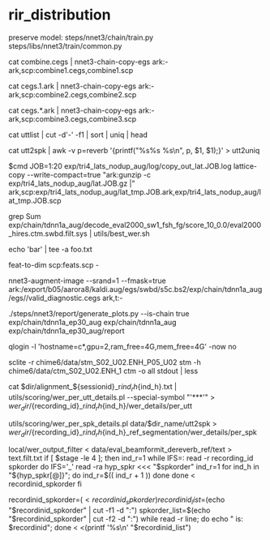 # rir_distribution
preserve model: steps/nnet3/chain/train.py
steps/libs/nnet3/train/common.py

cat combine.cegs | nnet3-chain-copy-egs ark:- ark,scp:combine1.cegs,combine1.scp

cat cegs.1.ark | nnet3-chain-copy-egs ark:- ark,scp:combine2.cegs,combine2.scp

cat cegs.*.ark | nnet3-chain-copy-egs ark:- ark,scp:combine3.cegs,combine3.scp

cat uttlist | cut -d'-' -f1 | sort | uniq | head

cat utt2spk | awk -v p=reverb '{printf("%s%s %s\n", p, $1, $1);}' > utt2uniq

$cmd JOB=1:20 exp/tri4_lats_nodup_aug/log/copy_out_lat.JOB.log   lattice-copy --write-compact=true "ark:gunzip -c exp/tri4_lats_nodup_aug/lat.JOB.gz |" ark,scp:exp/tri4_lats_nodup_aug/lat_tmp.JOB.ark,exp/tri4_lats_nodup_aug/lat_tmp.JOB.scp


grep Sum exp/chain/tdnn1a_aug/decode_eval2000_sw1_fsh_fg/score_10_0.0/eval2000_hires.ctm.swbd.filt.sys | utils/best_wer.sh

echo 'bar' | tee -a foo.txt

feat-to-dim scp:feats.scp -

nnet3-augment-image --srand=1 --fmask=true ark:/export/b05/aarora8/kaldi.aug/egs/swbd/s5c.bs2/exp/chain/tdnn1a_aug/egs//valid_diagnostic.cegs ark,t:-

./steps/nnet3/report/generate_plots.py --is-chain true exp/chain/tdnn1a_ep30_aug exp/chain/tdnn1a_aug exp/chain/tdnn1a_ep30_aug/report

qlogin -l 'hostname=c*,gpu=2,ram_free=4G,mem_free=4G' -now no

sclite -r chime6/data/stm_S02_U02.ENH_P05_U02 stm -h chime6/data/ctm_S02_U02.ENH_1 ctm -o all stdout | less

cat $dir/alignment_${sessionid}_r${ind_r}h${ind_h}.txt | utils/scoring/wer_per_utt_details.pl --special-symbol "'***'"  > $wer_dir/${recording_id}_r${ind_r}h${ind_h}/wer_details/per_utt

utils/scoring/wer_per_spk_details.pl data/$dir_name/utt2spk > $wer_dir/${recording_id}_r${ind_r}h${ind_h}_ref_segmentation/wer_details/per_spk

local/wer_output_filter < data/eval_beamformit_dereverb_ref/text > text.filt.txt
if [ $stage -le 4 ]; then
ind_r=1
while IFS=: read -r recording_id spkorder
do
  IFS='_'
  read -ra hyp_spkr <<< "$spkorder"
  ind_r=1
  for ind_h in "${hyp_spkr[@]}"; do
    ind_r=$(( ind_r + 1 ))
  done
done < recordinid_spkorder
fi

recordinid_spkorder=$(<recordinid_spkorder)
recordinid_list=$(echo "$recordinid_spkorder" | cut -f1 -d ":")
spkorder_list=$(echo "$recordinid_spkorder" | cut -f2 -d ":")
while read -r line;
do
 echo " is: $recordinid";
done < <(printf '%s\n' "$recordinid_list")

